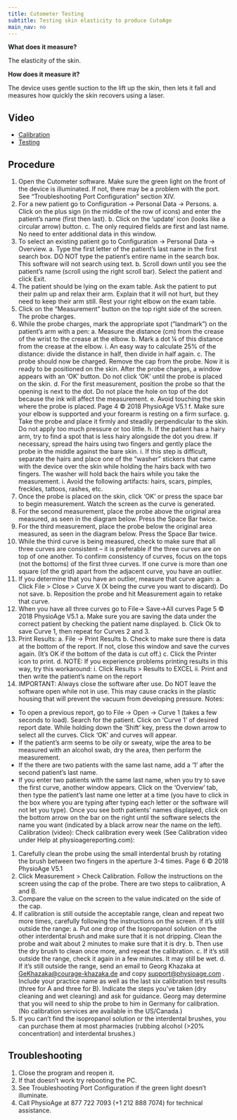 ```yaml
---
title: Cutometer Testing
subtitle: Testing skin elasticity to produce CutoAge
main_nav: no
---
```


**What does it measure?**

The elasticity of the skin.

**How does it measure it?**

The device uses gentle suction to the lift up the skin, then lets it fall and measures how quickly the skin recovers using a laser.

Video
-----

* [Calibration](https://youtu.be/n8_q7PZpUfQ)
* [Testing](https://youtu.be/q4h6uL9YoE8)

Procedure
---------

1. Open the Cutometer software. Make sure the green light on the front of the
device is illuminated. If not, there may be a problem with the port. See
“Troubleshooting Port Configuration” section XIV.
2. For a new patient go to Configuration → Personal Data → Persons.
a. Click on the plus sign (in the middle of the row of icons) and enter the
patient’s name (first then last).
b. Click on the ‘update’ icon (looks like a circular arrow) button.
c. The only required fields are first and last name. No need to enter
additional data in this window.
3. To select an existing patient go to Configuration → Personal Data → Overview.
a. Type the first letter of the patient’s last name in the first search box. DO
NOT type the patient’s entire name in the search box. This software will
not search using text.
b. Scroll down until you see the patient’s name (scroll using the right scroll
bar). Select the patient and click Exit.
4. The patient should be lying on the exam table. Ask the patient to put their palm up and relax their arm. Explain that it will not hurt, but they need to keep their arm still. Rest your right elbow on the exam table.
5. Click on the “Measurement” button on the top right side of the screen. The
probe charges.
6. While the probe charges, mark the appropriate spot (“landmark”) on the
patient’s arm with a pen:
a. Measure the distance (cm) from the crease of the wrist to the crease at
the elbow.
b. Mark a dot ¼ of this distance from the crease at the elbow.
i. An easy way to calculate 25% of the distance: divide the distance
in half, then divide in half again.
c. The probe should now be charged. Remove the cap from the probe.
Now it is ready to be positioned on the skin. After the probe charges, a
window appears with an ‘OK’ button. Do not click ‘OK’ until the probe is
placed on the skin.
d. For the first measurement, position the probe so that the opening is next
to the dot. Do not place the hole on top of the dot because the ink will
affect the measurement.
e. Avoid touching the skin where the probe is placed.
Page 4 © 2018 PhysioAge V5.1
f. Make sure your elbow is supported and your forearm is resting on a firm
surface.
g. Take the probe and place it firmly and steadily perpendicular to the skin.
Do not apply too much pressure or too little.
h. If the patient has a hairy arm, try to find a spot that is less hairy alongside the dot you drew. If necessary, spread the hairs using two fingers and
gently place the probe in the middle against the bare skin.
i. If this step is difficult, separate the hairs and place one of the
“washer” stickers that came with the device over the skin while
holding the hairs back with two fingers. The washer will hold back
the hairs while you take the measurement.
i. Avoid the following artifacts: hairs, scars, pimples, freckles, tattoos,
rashes, etc.
7. Once the probe is placed on the skin, click ‘OK’ or press the space bar to begin measurement. Watch the screen as the curve is generated.
8. For the second measurement, place the probe above the original area measured,
as seen in the diagram below. Press the Space Bar twice.
9. For the third measurement, place the probe below the original area measured,
as seen in the diagram below. Press the Space Bar twice.
10. While the third curve is being measured, check to make sure that all three curves are consistent – it is preferable if the three curves are on top of one another. To confirm consistency of curves, focus on the tops (not the bottoms) of the first three curves. If one curve is more than one square (of the grid) apart from the adjacent curve, you have an outlier.
11. If you determine that you have an outlier, measure that curve again:
a. Click File > Close > Curve X (X being the curve you want to discard). Do
not save.
b. Reposition the probe and hit Measurement again to retake that curve.
12. When you have all three curves go to File-> Save->All curves
Page 5 © 2018 PhysioAge V5.1
a. Make sure you are saving the data under the correct patient by checking
the patient name displayed.
b. Click Ok to save Curve 1, then repeat for Curves 2 and 3.
13. Print Results:
a. File → Print Results
b. Check to make sure there is data at the bottom of the report. If not, close
this window and save the curves again. (It’s OK if the bottom of the data
is cut off.)
c. Click the Printer icon to print.
d. NOTE: If you experience problems printing results in this way, try this
workaround:
i. Click Results > Results to EXCEL
ii. Print and then write the patient’s name on the report
14. IMPORTANT: Always close the software after use. Do NOT leave the software
open while not in use. This may cause cracks in the plastic housing that will
prevent the vacuum from developing pressure.
Notes:
- To open a previous report, go to File → Open → Curve 1 (takes a few seconds to
load). Search for the patient. Click on ‘Curve 1’ of desired report date. While
holding down the ‘Shift’ key, press the down arrow to select all the curves. Click
‘OK’ and curves will appear.
- If the patient’s arm seems to be oily or sweaty, wipe the area to be measured
with an alcohol swab, dry the area, then perform the measurement.
- If the there are two patients with the same last name, add a ‘1’ after the second
patient’s last name.
- If you enter two patients with the same last name, when you try to save the first
curve, another window appears. Click on the ‘Overview’ tab, then type the
patient’s last name one letter at a time (you have to click in the box where you
are typing after typing each letter or the software will not let you type). Once
you see both patients’ names displayed, click on the bottom arrow on the bar on
the right until the software selects the name you want (indicated by a black
arrow near the name on the left).
Calibration (video):
Check calibration every week (See Calibration video under Help at
physioagereporting.com):
1. Carefully clean the probe using the small interdental brush by rotating the brush
between two fingers in the aperture 3-4 times.
Page 6 © 2018 PhysioAge V5.1
2. Click Measurement > Check Calibration. Follow the instructions on the screen
using the cap of the probe. There are two steps to calibration, A and B.
3. Compare the value on the screen to the value indicated on the side of the cap.
4. If calibration is still outside the acceptable range, clean and repeat two more
times, carefully following the instructions on the screen. If it’s still outside the
range:
a. Put one drop of the Isopropanol solution on the other interdental brush
and make sure that it is not dripping. Clean the probe and wait about 2
minutes to make sure that it is dry.
b. Then use the dry brush to clean once more, and repeat the calibration.
c. If it’s still outside the range, check it again in a few minutes. It may still
be wet.
d. If it’s still outside the range, send an email to Georg Khazaka at
GeKhazaka@courage-khazaka.de and copy support@physioage.com .
Include your practice name as well as the last six calibration test results
(three for A and three for B). Indicate the steps you’ve taken (dry
cleaning and wet cleaning) and ask for guidance. Georg may determine
that you will need to ship the probe to him in Germany for calibration.
(No calibration services are available in the US/Canada.)
5. If you can’t find the isopropanol solution or the interdental brushes, you can
purchase them at most pharmacies (rubbing alcohol (>20% concentration) and
interdental brushes.)

Troubleshooting
---------------

1. Close the program and reopen it.
2. If that doesn’t work try rebooting the PC.
3. See Troubleshooting Port Configuration if the green light doesn’t illuminate.
4. Call PhysioAge at 877 722 7093 (+1 212 888 7074) for technical assistance.

